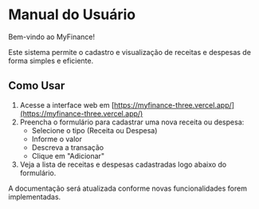 # Manual do Usuário

Bem-vindo ao MyFinance!

Este sistema permite o cadastro e visualização de receitas e despesas de forma simples e eficiente.

## Como Usar

1. Acesse a interface web em [https://myfinance-three.vercel.app/](https://myfinance-three.vercel.app/)
2. Preencha o formulário para cadastrar uma nova receita ou despesa:
   - Selecione o tipo (Receita ou Despesa)
   - Informe o valor
   - Descreva a transação
   - Clique em "Adicionar"
3. Veja a lista de receitas e despesas cadastradas logo abaixo do formulário.

A documentação será atualizada conforme novas funcionalidades forem implementadas. 